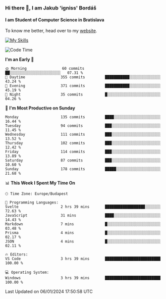 ### Hi there 👋, I am Jakub 'igniss' Bordáš

#### I am Student of Computer Science in Bratislava
To know me better, head over to my [website](https://bordas.sk).

[![My Skills](https://skillicons.dev/icons?i=js,html,css,figma,svelte,java,kotlin,python,postgresql,typescript,nest,nodejs)](https://bordas.sk)


<!--START_SECTION:waka-->
![Code Time](http://img.shields.io/badge/Code%20Time-1%2C326%20hrs%205%20mins-blue)

**I'm an Early 🐤** 

```text
🌞 Morning                60 commits          ██░░░░░░░░░░░░░░░░░░░░░░░   07.31 % 
🌆 Daytime                355 commits         ███████████░░░░░░░░░░░░░░   43.24 % 
🌃 Evening                371 commits         ███████████░░░░░░░░░░░░░░   45.19 % 
🌙 Night                  35 commits          █░░░░░░░░░░░░░░░░░░░░░░░░   04.26 % 
```
📅 **I'm Most Productive on Sunday** 

```text
Monday                   135 commits         ████░░░░░░░░░░░░░░░░░░░░░   16.44 % 
Tuesday                  94 commits          ███░░░░░░░░░░░░░░░░░░░░░░   11.45 % 
Wednesday                111 commits         ███░░░░░░░░░░░░░░░░░░░░░░   13.52 % 
Thursday                 102 commits         ███░░░░░░░░░░░░░░░░░░░░░░   12.42 % 
Friday                   114 commits         ███░░░░░░░░░░░░░░░░░░░░░░   13.89 % 
Saturday                 87 commits          ███░░░░░░░░░░░░░░░░░░░░░░   10.60 % 
Sunday                   178 commits         █████░░░░░░░░░░░░░░░░░░░░   21.68 % 
```


📊 **This Week I Spent My Time On** 

```text
🕑︎ Time Zone: Europe/Budapest

💬 Programming Languages: 
Svelte                   2 hrs 39 mins       ██████████████████░░░░░░░   72.63 % 
JavaScript               31 mins             ████░░░░░░░░░░░░░░░░░░░░░   14.43 % 
Markdown                 7 mins              █░░░░░░░░░░░░░░░░░░░░░░░░   03.48 % 
Prisma                   4 mins              █░░░░░░░░░░░░░░░░░░░░░░░░   02.17 % 
JSON                     4 mins              █░░░░░░░░░░░░░░░░░░░░░░░░   02.11 % 

🔥 Editors: 
VS Code                  3 hrs 39 mins       █████████████████████████   100.00 % 

💻 Operating System: 
Windows                  3 hrs 39 mins       █████████████████████████   100.00 % 
```


 Last Updated on 06/01/2024 17:50:58 UTC
<!--END_SECTION:waka-->
